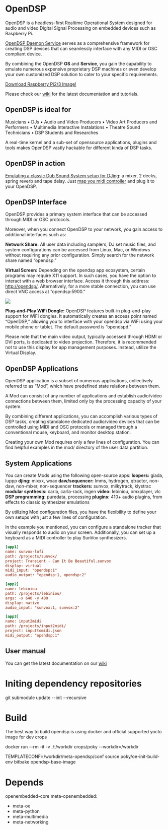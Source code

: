 OpenDSP
=======

OpenDSP is a headless-first Realtime Operational System designed for audio and video Digital Signal Processing on embedded devices such as Raspberry Pi.

[OpenDSP Daemon Service](https://github.com/midilab/opendspd) serves as a comprehensive framework for creating DSP devices that can seamlessly interface with any MIDI or OSC compliant device.

By combining the OpenDSP **OS** and **Service**, you gain the capability to emulate numerous expensive proprietary DSP machines or even develop your own customized DSP solution to cater to your specific requirements.

[Download Raspberry Pi2/3 Image!](https://github.com/midilab/opendsp/releases/download/v0.11.0/opendsp_0.11.0-raspberry_pi2_3.zip)

Please check our [wiki](https://github.com/midilab/opendsp/wiki) for the latest documentation and tutorials.

OpenDSP is ideal for
--------------------

Musicians • DJs • Audio and Video Producers • Video Art Producers and Performers • Multimedia Interactive Instalations • Theatre Sound Technicians • DSP Students and Researches

A real-time kernel and a sub-set of opensource applications, plugins and tools makes OpenDSP vastly hackable for different kinda of DSP tasks.

OpenDSP in action
-----------------

[Emulating a classic Dub Sound System setup for DJing](https://www.youtube.com/watch?v=2uJZTJCUkSI): a mixer, 2 decks, spring reverb and tape delay. Just [map you midi controller](https://github.com/midilab/opendsp-mods/blob/master/midilab/mixxx-dub/README.md) and plug it to your OpenDSP.

OpenDSP Interface
-----------------

OpenDSP provides a primary system interface that can be accessed through MIDI or OSC protocols.

Moreover, when you connect OpenDSP to your network, you gain access to additional interfaces such as:

**Network Share:** All user data including samplers, DJ set music files, and system configurations can be accessed from Linux, Mac, or Windows without requiring any prior configuration. Simply search for the network share named “opendsp.”

**Virtual Screen:** Depending on the opendsp app ecosystem, certain programs may require X11 support. In such cases, you have the option to interact with a web browser interface. Access it through this address: [http://opendsp/](http://opendsp/). Alternatively, for a more stable connection, you can use direct VNC access at “opendsp:5900.”

[![](https://midilab.co/data/uploads/2019/01/plugmod-opendsp.jpg)](https://midilab.co/data/uploads/2019/01/plugmod-opendsp.jpg)

**Plug-and-Play WiFi Dongle:** OpenDSP features built-in plug-and-play support for WiFi dongles. It automatically creates an access point named “OpenDSP,” allowing you to interface with your opendsp via WiFi using your mobile phone or tablet. The default password is “opendspd.”

Please note that the main video output, typically accessed through HDMI or DVI ports, is dedicated to video projection. Therefore, it is recommended not to use this display for app management purposes. Instead, utilize the Virtual Display.

OpenDSP Applications
--------------------

OpenDSP application is a subset of numerous applications, collectively referred to as “Mod”, which have predefined state relations between them.

A Mod can consist of any number of applications and establish audio/video connections between them, limited only by the processing capacity of your system.

By combining different applications, you can accomplish various types of DSP tasks, creating standalone dedicated audio/video devices that can be controlled using MIDI and OSC protocols or managed through a conventional mouse, keyboard, and monitor desktop station.

Creating your own Mod requires only a few lines of configuration. You can find helpful examples in the mod/ directory of the user data partition.

System Applications
-------------------

You can create Mods using the following open-source apps:
**loopers:** giada, luppp
**djing:** mixxx, wxax
**daw/sequencer:** lmms, hydrogen, qtractor, non-daw, non-mixer, non-sequencer
**trackers:** sunvox, milkytrack, klystrac
**modular synthesis:** carla, carla-rack, ingen
**video:** lebiniou, omxplayer, vlc
**DSP programming:** puredata, processing
**plugins:** 410+ audio plugins, from effects to classic synthesizer emulations

By utilizing Mod configuration files, you have the flexibility to define your own setups with just a few lines of configuration.

In the example you mentioned, you can configure a standalone tracker that visually responds to audio on your screen. Additionally, you can set up a keyboard as a MIDI controller to play SunVox synthesizers.

```ini
[app1]
name: sunvox-lofi
path: /projects/sunvox/
project: Transient - Can It Be Beautiful.sunvox
display: virtual
midi_input: "opendsp:1"
audio_output: "opendsp:1, opendsp:2"

[app2]
name: lebiniou
path: /projects/lebiniou/
args: -x 640 -y 480
display: native
audio_input: "sunvox:1, sunvox:2"

[app3]
name: input2midi
path: /projects/input2midi/
project: inputtomidi.json
midi_output: "opendsp:1"
```

User manual
-----------

You can get the latest documentation on our [wiki](https://github.com/midilab/opendsp/wiki)

# Initing dependency repositories

git submodule update --init --recursive

# Build

The best way to build opendsp is using docker and official supported yocto image for dev crops

docker run --rm -it -v ./:/workdir crops/poky --workdir=/workdir

TEMPLATECONF=/workdir/meta-opendsp/conf source poky/oe-init-build-env
bitbake opendsp-base-image

# Depends

openembedded-core
meta-openembedded:
  + meta-oe
  + meta-python
  + meta-multimedia
  + meta-networking
